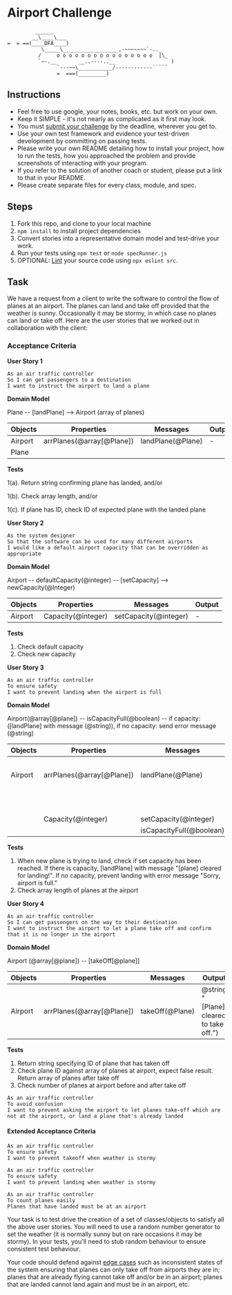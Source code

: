 Airport Challenge
=================

```
         ______
        __\____\___
=  = ==(____DFA____)
           \_____\__________________,-~~~~~~~`-.._
          /     o o o o o o o o o o o o o o o o  |\_
          `~-.__       __..----..__                  )
                `---~~\___________/------------`````
                =  ===(_________)

```

Instructions
---------

* Feel free to use google, your notes, books, etc. but work on your own.
* Keep it SIMPLE - it's not nearly as complicated as it first may look.
* You must [submit your challenge](https://airtable.com/shrUGm2T8TYCFAmjN) by the deadline, wherever you get to.
* Use your own test framework and evidence your test-driven development by committing on passing tests.
* Please write your own README detailing how to install your project, how to run the tests, how you approached the problem and provide screenshots of interacting with your program.
* If you refer to the solution of another coach or student, please put a link to that in your README.
* Please create separate files for every class, module, and spec.

Steps
-------

1. Fork this repo, and clone to your local machine
2. `npm install` to install project dependencies
3. Convert stories into a representative domain model and test-drive your work.
4. Run your tests using `npm test` or `node specRunner.js`
5. OPTIONAL: [Lint](https://eslint.org/docs/user-guide/getting-started) your source code using `npx eslint src`.

Task
-----

We have a request from a client to write the software to control the flow of planes at an airport. The planes can land and take off provided that the weather is sunny. Occasionally it may be stormy, in which case no planes can land or take off.  Here are the user stories that we worked out in collaboration with the client:

### Acceptance Criteria

**User Story 1**
```
As an air traffic controller
So I can get passengers to a destination
I want to instruct the airport to land a plane
```

**Domain Model**

Plane -- [landPlane] --> Airport (array of planes)

| Objects   | Properties                        | Messages                     | Output  |
| --------- | --------------------------------- | ---------------------------- | ------- |
| Airport   | arrPlanes(@array[@Plane])         | landPlane(@Plane)            | -       |
| Plane     |

**Tests**

1(a). Return string confirming plane has landed, and/or

1(b). Check array length, and/or

1(c). If plane has ID, check ID of expected plane with the landed plane


**User Story 2**
```
As the system designer
So that the software can be used for many different airports
I would like a default airport capacity that can be overridden as appropriate
```

**Domain Model**

Airport -- defaultCapacity(@integer) -- [setCapacity] --> newCapacity(@Integer)

| Objects   | Properties                        | Messages                     | Output  |
| --------- | --------------------------------- | ---------------------------- | ------- |
| Airport   | Capacity(@integer)                | setCapacity(@integer)        | -       |


**Tests**
1. Check default capacity
2. Check new capacity


**User Story 3**
```
As an air traffic controller
To ensure safety
I want to prevent landing when the airport is full
```

**Domain Model**

Airport(@array[@plane]) -- isCapacityFull(@boolean) -- if capacity:([landPlane] with message (@string)), if no capacity: send error message (@string)

| Objects   | Properties                        | Messages                     | Output  |
| --------- | --------------------------------- | ---------------------------- | ------- |
| Airport   | arrPlanes(@array[@Plane])         | landPlane(@Plane)            | @string ("[@Plane] cleared for landing!") 
|           |                                   |                              | @string("Sorry, airport is full.")  |
|           | Capacity(@integer)                | setCapacity(@integer)        | -       |
|           |                                   | isCapacityFull(@boolean)     | @boolean|

**Tests**
1. When new plane is trying to land, check if set capacity has been reached. If there is capacity, [landPlane] with message "[plane] cleared for landing!". If no capacity, prevent landing with error message "Sorry, airport is full."
2. Check array length of planes at the airport


**User Story 4**
```
As an air traffic controller
So I can get passengers on the way to their destination
I want to instruct the airport to let a plane take off and confirm that it is no longer in the airport
```
**Domain Model**

Airport (@array[@plane]) -- [takeOff[@plane]]

| Objects   | Properties                        | Messages                     | Output  |
| --------- | --------------------------------- | ---------------------------- | ------- |
| Airport   | arrPlanes(@array[@Plane])         | takeOff(@Plane)              | @string "[Plane] cleared to take off.")       |


**Tests**

1. Return string specifying ID of plane that has taken off
2. Check plane ID against array of planes at airport, expect false result. Return array of planes after take off
3. Check number of planes at airport before and after take off

```
As an air traffic controller
To avoid confusion
I want to prevent asking the airport to let planes take-off which are not at the airport, or land a plane that's already landed
```

#### Extended Acceptance Criteria
```
As an air traffic controller
To ensure safety
I want to prevent takeoff when weather is stormy

As an air traffic controller
To ensure safety
I want to prevent landing when weather is stormy

As an air traffic controller
To count planes easily
Planes that have landed must be at an airport
```

Your task is to test drive the creation of a set of classes/objects to satisfy all the above user stories. You will need to use a random number generator to set the weather (it is normally sunny but on rare occasions it may be stormy). In your tests, you'll need to stub random behaviour to ensure consistent test behaviour.

Your code should defend against [edge cases](http://programmers.stackexchange.com/questions/125587/what-are-the-difference-between-an-edge-case-a-corner-case-a-base-case-and-a-b) such as inconsistent states of the system ensuring that planes can only take off from airports they are in; planes that are already flying cannot take off and/or be in an airport; planes that are landed cannot land again and must be in an airport, etc.
